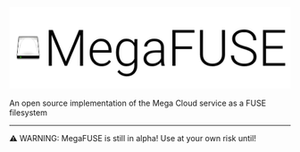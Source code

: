 ﻿![MEGAFUSELOGO](megafuse_logo.png "MegaFUSE logo")

An open source implementation of the Mega Cloud service as a FUSE filesystem

----------------------------------------------------------------------------

⚠ WARNING: MegaFUSE is still in alpha! Use at your own risk until!
